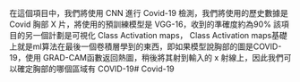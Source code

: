 
在這個項目中，我們將使用 CNN 進行 Covid-19 檢測，我們將使用的歷史數據是 Covid 胸部 X 片，將使用的預訓練模型是 VGG-16，收到的準確度約為90% 該項目的另一個計劃是可視化 Class Activation maps， Class Activation maps基礎上就是ml算法在最後一個卷積層學到的東西，即如果模型說胸部的圖是COVID-19，使用 GRAD-CAM函數返回熱圖，稍後將其射到輸入的 x 射線上，因此我們可以確定胸部的哪個區域有 COVID-19# Covid-19
